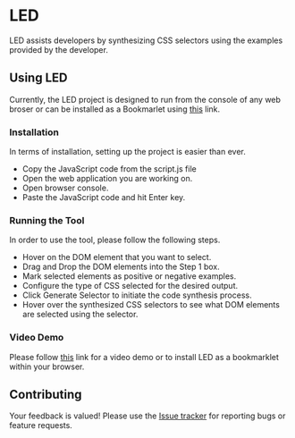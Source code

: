 LED
=====

LED assists developers by synthesizing CSS selectors using the examples provided by the developer. 


## Using LED

Currently, the LED project is designed to run from the console of any web broser or can be installed as a Bookmarlet using [this](http://ece.ubc.ca/~kbajaj/led.html) link. 

### Installation

In terms of installation, setting up the project is easier than ever. 

* Copy the JavaScript code from the script.js file
* Open the web application you are working on.
* Open browser console.
* Paste the JavaScript code and hit Enter key.

### Running the Tool 

In order to use the tool, please follow the following steps.

* Hover on the DOM element that you want to select. 
* Drag and Drop the DOM elements into the Step 1 box.
* Mark selected elements as positive or negative examples.
* Configure the type of CSS selected for the desired output.
* Click Generate Selector to initiate the code synthesis process.
* Hover over the synthesized CSS selectors to see what DOM elements are selected using the selector.

### Video Demo

Please follow [this](http://ece.ubc.ca/~kbajaj/led.html) link for a video demo or to install LED as a bookmarklet within your browser.

## Contributing

Your feedback is valued! Please use the [Issue tracker](https://github.com/erkartik91/led/issues) for reporting bugs or feature requests.

